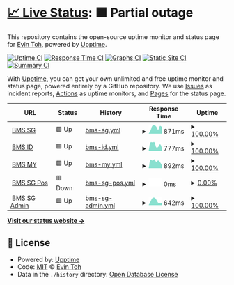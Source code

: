# [📈 Live Status](https://evintoh.github.io/upptime): <!--live status--> **🟧 Partial outage**

This repository contains the open-source uptime monitor and status page for [Evin Toh](https://evintoh.github.io/upptime), powered by [Upptime](https://github.com/upptime/upptime).

[![Uptime CI](https://github.com/evintoh/upptime/workflows/Uptime%20CI/badge.svg)](https://github.com/evintoh/upptime/actions?query=workflow%3A%22Uptime+CI%22)
[![Response Time CI](https://github.com/evintoh/upptime/workflows/Response%20Time%20CI/badge.svg)](https://github.com/evintoh/upptime/actions?query=workflow%3A%22Response+Time+CI%22)
[![Graphs CI](https://github.com/evintoh/upptime/workflows/Graphs%20CI/badge.svg)](https://github.com/evintoh/upptime/actions?query=workflow%3A%22Graphs+CI%22)
[![Static Site CI](https://github.com/evintoh/upptime/workflows/Static%20Site%20CI/badge.svg)](https://github.com/evintoh/upptime/actions?query=workflow%3A%22Static+Site+CI%22)
[![Summary CI](https://github.com/evintoh/upptime/workflows/Summary%20CI/badge.svg)](https://github.com/evintoh/upptime/actions?query=workflow%3A%22Summary+CI%22)

With [Upptime](https://upptime.js.org), you can get your own unlimited and free uptime monitor and status page, powered entirely by a GitHub repository. We use [Issues](https://github.com/evintoh/upptime/issues) as incident reports, [Actions](https://github.com/evintoh/upptime/actions) as uptime monitors, and [Pages](https://evintoh.github.io/upptime) for the status page.

<!--start: status pages-->
<!-- This summary is generated by Upptime (https://github.com/upptime/upptime) -->
<!-- Do not edit this manually, your changes will be overwritten -->
<!-- prettier-ignore -->
| URL | Status | History | Response Time | Uptime |
| --- | ------ | ------- | ------------- | ------ |
| <img alt="" src="https://icons.duckduckgo.com/ip3/sg.bookmyshow.com.ico" height="13"> [BMS SG](https://sg.bookmyshow.com/) | 🟩 Up | [bms-sg.yml](https://github.com/evintoh/upptime/commits/HEAD/history/bms-sg.yml) | <details><summary><img alt="Response time graph" src="./graphs/bms-sg/response-time-week.png" height="20"> 871ms</summary><br><a href="https://evintoh.github.io/upptime/history/bms-sg"><img alt="Response time 1013" src="https://img.shields.io/endpoint?url=https%3A%2F%2Fraw.githubusercontent.com%2Fevintoh%2Fupptime%2FHEAD%2Fapi%2Fbms-sg%2Fresponse-time.json"></a><br><a href="https://evintoh.github.io/upptime/history/bms-sg"><img alt="24-hour response time 432" src="https://img.shields.io/endpoint?url=https%3A%2F%2Fraw.githubusercontent.com%2Fevintoh%2Fupptime%2FHEAD%2Fapi%2Fbms-sg%2Fresponse-time-day.json"></a><br><a href="https://evintoh.github.io/upptime/history/bms-sg"><img alt="7-day response time 871" src="https://img.shields.io/endpoint?url=https%3A%2F%2Fraw.githubusercontent.com%2Fevintoh%2Fupptime%2FHEAD%2Fapi%2Fbms-sg%2Fresponse-time-week.json"></a><br><a href="https://evintoh.github.io/upptime/history/bms-sg"><img alt="30-day response time 845" src="https://img.shields.io/endpoint?url=https%3A%2F%2Fraw.githubusercontent.com%2Fevintoh%2Fupptime%2FHEAD%2Fapi%2Fbms-sg%2Fresponse-time-month.json"></a><br><a href="https://evintoh.github.io/upptime/history/bms-sg"><img alt="1-year response time 993" src="https://img.shields.io/endpoint?url=https%3A%2F%2Fraw.githubusercontent.com%2Fevintoh%2Fupptime%2FHEAD%2Fapi%2Fbms-sg%2Fresponse-time-year.json"></a></details> | <details><summary><a href="https://evintoh.github.io/upptime/history/bms-sg">100.00%</a></summary><a href="https://evintoh.github.io/upptime/history/bms-sg"><img alt="All-time uptime 99.99%" src="https://img.shields.io/endpoint?url=https%3A%2F%2Fraw.githubusercontent.com%2Fevintoh%2Fupptime%2FHEAD%2Fapi%2Fbms-sg%2Fuptime.json"></a><br><a href="https://evintoh.github.io/upptime/history/bms-sg"><img alt="24-hour uptime 100.00%" src="https://img.shields.io/endpoint?url=https%3A%2F%2Fraw.githubusercontent.com%2Fevintoh%2Fupptime%2FHEAD%2Fapi%2Fbms-sg%2Fuptime-day.json"></a><br><a href="https://evintoh.github.io/upptime/history/bms-sg"><img alt="7-day uptime 100.00%" src="https://img.shields.io/endpoint?url=https%3A%2F%2Fraw.githubusercontent.com%2Fevintoh%2Fupptime%2FHEAD%2Fapi%2Fbms-sg%2Fuptime-week.json"></a><br><a href="https://evintoh.github.io/upptime/history/bms-sg"><img alt="30-day uptime 100.00%" src="https://img.shields.io/endpoint?url=https%3A%2F%2Fraw.githubusercontent.com%2Fevintoh%2Fupptime%2FHEAD%2Fapi%2Fbms-sg%2Fuptime-month.json"></a><br><a href="https://evintoh.github.io/upptime/history/bms-sg"><img alt="1-year uptime 99.99%" src="https://img.shields.io/endpoint?url=https%3A%2F%2Fraw.githubusercontent.com%2Fevintoh%2Fupptime%2FHEAD%2Fapi%2Fbms-sg%2Fuptime-year.json"></a></details>
| <img alt="" src="https://icons.duckduckgo.com/ip3/id.bookmyshow.com.ico" height="13"> [BMS ID](https://id.bookmyshow.com/) | 🟩 Up | [bms-id.yml](https://github.com/evintoh/upptime/commits/HEAD/history/bms-id.yml) | <details><summary><img alt="Response time graph" src="./graphs/bms-id/response-time-week.png" height="20"> 777ms</summary><br><a href="https://evintoh.github.io/upptime/history/bms-id"><img alt="Response time 1021" src="https://img.shields.io/endpoint?url=https%3A%2F%2Fraw.githubusercontent.com%2Fevintoh%2Fupptime%2FHEAD%2Fapi%2Fbms-id%2Fresponse-time.json"></a><br><a href="https://evintoh.github.io/upptime/history/bms-id"><img alt="24-hour response time 953" src="https://img.shields.io/endpoint?url=https%3A%2F%2Fraw.githubusercontent.com%2Fevintoh%2Fupptime%2FHEAD%2Fapi%2Fbms-id%2Fresponse-time-day.json"></a><br><a href="https://evintoh.github.io/upptime/history/bms-id"><img alt="7-day response time 777" src="https://img.shields.io/endpoint?url=https%3A%2F%2Fraw.githubusercontent.com%2Fevintoh%2Fupptime%2FHEAD%2Fapi%2Fbms-id%2Fresponse-time-week.json"></a><br><a href="https://evintoh.github.io/upptime/history/bms-id"><img alt="30-day response time 824" src="https://img.shields.io/endpoint?url=https%3A%2F%2Fraw.githubusercontent.com%2Fevintoh%2Fupptime%2FHEAD%2Fapi%2Fbms-id%2Fresponse-time-month.json"></a><br><a href="https://evintoh.github.io/upptime/history/bms-id"><img alt="1-year response time 990" src="https://img.shields.io/endpoint?url=https%3A%2F%2Fraw.githubusercontent.com%2Fevintoh%2Fupptime%2FHEAD%2Fapi%2Fbms-id%2Fresponse-time-year.json"></a></details> | <details><summary><a href="https://evintoh.github.io/upptime/history/bms-id">100.00%</a></summary><a href="https://evintoh.github.io/upptime/history/bms-id"><img alt="All-time uptime 99.96%" src="https://img.shields.io/endpoint?url=https%3A%2F%2Fraw.githubusercontent.com%2Fevintoh%2Fupptime%2FHEAD%2Fapi%2Fbms-id%2Fuptime.json"></a><br><a href="https://evintoh.github.io/upptime/history/bms-id"><img alt="24-hour uptime 100.00%" src="https://img.shields.io/endpoint?url=https%3A%2F%2Fraw.githubusercontent.com%2Fevintoh%2Fupptime%2FHEAD%2Fapi%2Fbms-id%2Fuptime-day.json"></a><br><a href="https://evintoh.github.io/upptime/history/bms-id"><img alt="7-day uptime 100.00%" src="https://img.shields.io/endpoint?url=https%3A%2F%2Fraw.githubusercontent.com%2Fevintoh%2Fupptime%2FHEAD%2Fapi%2Fbms-id%2Fuptime-week.json"></a><br><a href="https://evintoh.github.io/upptime/history/bms-id"><img alt="30-day uptime 100.00%" src="https://img.shields.io/endpoint?url=https%3A%2F%2Fraw.githubusercontent.com%2Fevintoh%2Fupptime%2FHEAD%2Fapi%2Fbms-id%2Fuptime-month.json"></a><br><a href="https://evintoh.github.io/upptime/history/bms-id"><img alt="1-year uptime 99.99%" src="https://img.shields.io/endpoint?url=https%3A%2F%2Fraw.githubusercontent.com%2Fevintoh%2Fupptime%2FHEAD%2Fapi%2Fbms-id%2Fuptime-year.json"></a></details>
| <img alt="" src="https://icons.duckduckgo.com/ip3/my.bookmyshow.com.ico" height="13"> [BMS MY](https://my.bookmyshow.com/) | 🟩 Up | [bms-my.yml](https://github.com/evintoh/upptime/commits/HEAD/history/bms-my.yml) | <details><summary><img alt="Response time graph" src="./graphs/bms-my/response-time-week.png" height="20"> 892ms</summary><br><a href="https://evintoh.github.io/upptime/history/bms-my"><img alt="Response time 997" src="https://img.shields.io/endpoint?url=https%3A%2F%2Fraw.githubusercontent.com%2Fevintoh%2Fupptime%2FHEAD%2Fapi%2Fbms-my%2Fresponse-time.json"></a><br><a href="https://evintoh.github.io/upptime/history/bms-my"><img alt="24-hour response time 981" src="https://img.shields.io/endpoint?url=https%3A%2F%2Fraw.githubusercontent.com%2Fevintoh%2Fupptime%2FHEAD%2Fapi%2Fbms-my%2Fresponse-time-day.json"></a><br><a href="https://evintoh.github.io/upptime/history/bms-my"><img alt="7-day response time 892" src="https://img.shields.io/endpoint?url=https%3A%2F%2Fraw.githubusercontent.com%2Fevintoh%2Fupptime%2FHEAD%2Fapi%2Fbms-my%2Fresponse-time-week.json"></a><br><a href="https://evintoh.github.io/upptime/history/bms-my"><img alt="30-day response time 740" src="https://img.shields.io/endpoint?url=https%3A%2F%2Fraw.githubusercontent.com%2Fevintoh%2Fupptime%2FHEAD%2Fapi%2Fbms-my%2Fresponse-time-month.json"></a><br><a href="https://evintoh.github.io/upptime/history/bms-my"><img alt="1-year response time 966" src="https://img.shields.io/endpoint?url=https%3A%2F%2Fraw.githubusercontent.com%2Fevintoh%2Fupptime%2FHEAD%2Fapi%2Fbms-my%2Fresponse-time-year.json"></a></details> | <details><summary><a href="https://evintoh.github.io/upptime/history/bms-my">100.00%</a></summary><a href="https://evintoh.github.io/upptime/history/bms-my"><img alt="All-time uptime 99.99%" src="https://img.shields.io/endpoint?url=https%3A%2F%2Fraw.githubusercontent.com%2Fevintoh%2Fupptime%2FHEAD%2Fapi%2Fbms-my%2Fuptime.json"></a><br><a href="https://evintoh.github.io/upptime/history/bms-my"><img alt="24-hour uptime 100.00%" src="https://img.shields.io/endpoint?url=https%3A%2F%2Fraw.githubusercontent.com%2Fevintoh%2Fupptime%2FHEAD%2Fapi%2Fbms-my%2Fuptime-day.json"></a><br><a href="https://evintoh.github.io/upptime/history/bms-my"><img alt="7-day uptime 100.00%" src="https://img.shields.io/endpoint?url=https%3A%2F%2Fraw.githubusercontent.com%2Fevintoh%2Fupptime%2FHEAD%2Fapi%2Fbms-my%2Fuptime-week.json"></a><br><a href="https://evintoh.github.io/upptime/history/bms-my"><img alt="30-day uptime 100.00%" src="https://img.shields.io/endpoint?url=https%3A%2F%2Fraw.githubusercontent.com%2Fevintoh%2Fupptime%2FHEAD%2Fapi%2Fbms-my%2Fuptime-month.json"></a><br><a href="https://evintoh.github.io/upptime/history/bms-my"><img alt="1-year uptime 99.99%" src="https://img.shields.io/endpoint?url=https%3A%2F%2Fraw.githubusercontent.com%2Fevintoh%2Fupptime%2FHEAD%2Fapi%2Fbms-my%2Fuptime-year.json"></a></details>
| <img alt="" src="https://icons.duckduckgo.com/ip3/pos-sg.bigtix.io.ico" height="13"> [BMS SG Pos](http://pos-sg.bigtix.io/) | 🟥 Down | [bms-sg-pos.yml](https://github.com/evintoh/upptime/commits/HEAD/history/bms-sg-pos.yml) | <details><summary><img alt="Response time graph" src="./graphs/bms-sg-pos/response-time-week.png" height="20"> 0ms</summary><br><a href="https://evintoh.github.io/upptime/history/bms-sg-pos"><img alt="Response time 1203" src="https://img.shields.io/endpoint?url=https%3A%2F%2Fraw.githubusercontent.com%2Fevintoh%2Fupptime%2FHEAD%2Fapi%2Fbms-sg-pos%2Fresponse-time.json"></a><br><a href="https://evintoh.github.io/upptime/history/bms-sg-pos"><img alt="24-hour response time 0" src="https://img.shields.io/endpoint?url=https%3A%2F%2Fraw.githubusercontent.com%2Fevintoh%2Fupptime%2FHEAD%2Fapi%2Fbms-sg-pos%2Fresponse-time-day.json"></a><br><a href="https://evintoh.github.io/upptime/history/bms-sg-pos"><img alt="7-day response time 0" src="https://img.shields.io/endpoint?url=https%3A%2F%2Fraw.githubusercontent.com%2Fevintoh%2Fupptime%2FHEAD%2Fapi%2Fbms-sg-pos%2Fresponse-time-week.json"></a><br><a href="https://evintoh.github.io/upptime/history/bms-sg-pos"><img alt="30-day response time 0" src="https://img.shields.io/endpoint?url=https%3A%2F%2Fraw.githubusercontent.com%2Fevintoh%2Fupptime%2FHEAD%2Fapi%2Fbms-sg-pos%2Fresponse-time-month.json"></a><br><a href="https://evintoh.github.io/upptime/history/bms-sg-pos"><img alt="1-year response time 1203" src="https://img.shields.io/endpoint?url=https%3A%2F%2Fraw.githubusercontent.com%2Fevintoh%2Fupptime%2FHEAD%2Fapi%2Fbms-sg-pos%2Fresponse-time-year.json"></a></details> | <details><summary><a href="https://evintoh.github.io/upptime/history/bms-sg-pos">0.00%</a></summary><a href="https://evintoh.github.io/upptime/history/bms-sg-pos"><img alt="All-time uptime 6.07%" src="https://img.shields.io/endpoint?url=https%3A%2F%2Fraw.githubusercontent.com%2Fevintoh%2Fupptime%2FHEAD%2Fapi%2Fbms-sg-pos%2Fuptime.json"></a><br><a href="https://evintoh.github.io/upptime/history/bms-sg-pos"><img alt="24-hour uptime 0.00%" src="https://img.shields.io/endpoint?url=https%3A%2F%2Fraw.githubusercontent.com%2Fevintoh%2Fupptime%2FHEAD%2Fapi%2Fbms-sg-pos%2Fuptime-day.json"></a><br><a href="https://evintoh.github.io/upptime/history/bms-sg-pos"><img alt="7-day uptime 0.00%" src="https://img.shields.io/endpoint?url=https%3A%2F%2Fraw.githubusercontent.com%2Fevintoh%2Fupptime%2FHEAD%2Fapi%2Fbms-sg-pos%2Fuptime-week.json"></a><br><a href="https://evintoh.github.io/upptime/history/bms-sg-pos"><img alt="30-day uptime 0.00%" src="https://img.shields.io/endpoint?url=https%3A%2F%2Fraw.githubusercontent.com%2Fevintoh%2Fupptime%2FHEAD%2Fapi%2Fbms-sg-pos%2Fuptime-month.json"></a><br><a href="https://evintoh.github.io/upptime/history/bms-sg-pos"><img alt="1-year uptime 0.01%" src="https://img.shields.io/endpoint?url=https%3A%2F%2Fraw.githubusercontent.com%2Fevintoh%2Fupptime%2FHEAD%2Fapi%2Fbms-sg-pos%2Fuptime-year.json"></a></details>
| <img alt="" src="https://icons.duckduckgo.com/ip3/admin-sg.bigtix.io.ico" height="13"> [BMS SG Admin](http://admin-sg.bigtix.io/) | 🟩 Up | [bms-sg-admin.yml](https://github.com/evintoh/upptime/commits/HEAD/history/bms-sg-admin.yml) | <details><summary><img alt="Response time graph" src="./graphs/bms-sg-admin/response-time-week.png" height="20"> 642ms</summary><br><a href="https://evintoh.github.io/upptime/history/bms-sg-admin"><img alt="Response time 777" src="https://img.shields.io/endpoint?url=https%3A%2F%2Fraw.githubusercontent.com%2Fevintoh%2Fupptime%2FHEAD%2Fapi%2Fbms-sg-admin%2Fresponse-time.json"></a><br><a href="https://evintoh.github.io/upptime/history/bms-sg-admin"><img alt="24-hour response time 904" src="https://img.shields.io/endpoint?url=https%3A%2F%2Fraw.githubusercontent.com%2Fevintoh%2Fupptime%2FHEAD%2Fapi%2Fbms-sg-admin%2Fresponse-time-day.json"></a><br><a href="https://evintoh.github.io/upptime/history/bms-sg-admin"><img alt="7-day response time 642" src="https://img.shields.io/endpoint?url=https%3A%2F%2Fraw.githubusercontent.com%2Fevintoh%2Fupptime%2FHEAD%2Fapi%2Fbms-sg-admin%2Fresponse-time-week.json"></a><br><a href="https://evintoh.github.io/upptime/history/bms-sg-admin"><img alt="30-day response time 669" src="https://img.shields.io/endpoint?url=https%3A%2F%2Fraw.githubusercontent.com%2Fevintoh%2Fupptime%2FHEAD%2Fapi%2Fbms-sg-admin%2Fresponse-time-month.json"></a><br><a href="https://evintoh.github.io/upptime/history/bms-sg-admin"><img alt="1-year response time 813" src="https://img.shields.io/endpoint?url=https%3A%2F%2Fraw.githubusercontent.com%2Fevintoh%2Fupptime%2FHEAD%2Fapi%2Fbms-sg-admin%2Fresponse-time-year.json"></a></details> | <details><summary><a href="https://evintoh.github.io/upptime/history/bms-sg-admin">100.00%</a></summary><a href="https://evintoh.github.io/upptime/history/bms-sg-admin"><img alt="All-time uptime 99.70%" src="https://img.shields.io/endpoint?url=https%3A%2F%2Fraw.githubusercontent.com%2Fevintoh%2Fupptime%2FHEAD%2Fapi%2Fbms-sg-admin%2Fuptime.json"></a><br><a href="https://evintoh.github.io/upptime/history/bms-sg-admin"><img alt="24-hour uptime 100.00%" src="https://img.shields.io/endpoint?url=https%3A%2F%2Fraw.githubusercontent.com%2Fevintoh%2Fupptime%2FHEAD%2Fapi%2Fbms-sg-admin%2Fuptime-day.json"></a><br><a href="https://evintoh.github.io/upptime/history/bms-sg-admin"><img alt="7-day uptime 100.00%" src="https://img.shields.io/endpoint?url=https%3A%2F%2Fraw.githubusercontent.com%2Fevintoh%2Fupptime%2FHEAD%2Fapi%2Fbms-sg-admin%2Fuptime-week.json"></a><br><a href="https://evintoh.github.io/upptime/history/bms-sg-admin"><img alt="30-day uptime 100.00%" src="https://img.shields.io/endpoint?url=https%3A%2F%2Fraw.githubusercontent.com%2Fevintoh%2Fupptime%2FHEAD%2Fapi%2Fbms-sg-admin%2Fuptime-month.json"></a><br><a href="https://evintoh.github.io/upptime/history/bms-sg-admin"><img alt="1-year uptime 100.00%" src="https://img.shields.io/endpoint?url=https%3A%2F%2Fraw.githubusercontent.com%2Fevintoh%2Fupptime%2FHEAD%2Fapi%2Fbms-sg-admin%2Fuptime-year.json"></a></details>

<!--end: status pages-->

[**Visit our status website →**](https://evintoh.github.io/upptime)

## 📄 License

- Powered by: [Upptime](https://github.com/upptime/upptime)
- Code: [MIT](./LICENSE) © [Evin Toh](https://evintoh.github.io/upptime)
- Data in the `./history` directory: [Open Database License](https://opendatacommons.org/licenses/odbl/1-0/)
